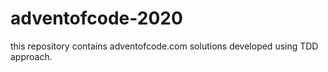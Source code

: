 # adventofcode-2020
this repository contains adventofcode.com solutions developed using TDD approach.

